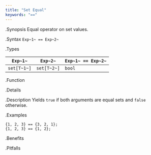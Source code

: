 ```yaml
---
title: "Set Equal"
keywords: "=="
---
```


.Synopsis
Equal operator on set values.

.Syntax
`Exp~1~ == Exp~2~`

.Types


| `Exp~1~`    |  `Exp~2~`    | `Exp~1~ == Exp~2~`  |
| --- | --- | --- |
| `set[T~1~]` |  `set[T~2~]` | `bool`                |


.Function

.Details

.Description
Yields `true` if both arguments are equal sets and `false` otherwise.

.Examples
```rascal-shell
{1, 2, 3} == {3, 2, 1};
{1, 2, 3} == {1, 2};
```

.Benefits

.Pitfalls

